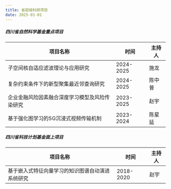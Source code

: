```yaml
---
title: 省部级科研项目
date: 2025-01-01
---
```



##### 四川省自然科学基金重点项目

| 项目名称                                                       | 时间         | 主持人   |
|------------------------------------------------------------|------------|--------|
| 子空间核自适应滤波理论与应用研究                                     | 2024-2025 | 施龙    |
| 复杂约束条件下的新型聚集最近邻查询研究                                | 2024-2025 | 陈中普   |
| 企业金融风险因素融合深度学习模型及风险传染研究                            | 2023-2025 | 赵宇    |
| 基于强化图学习的5G沉浸式视频传输机制                                 | 2023-2024 | 陈星延   |





##### 四川省科技计划基金面上项目

| 项目名称                                                       | 时间         | 主持人   |
|------------------------------------------------------------|------------|--------|
| 基于嵌入式特征向量学习的知识图谱自动演进系统研究                          | 2018-2020 | 赵宇    |




